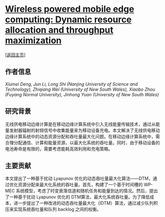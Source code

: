 # [Wireless powered mobile edge computing: Dynamic resource allocation and throughput maximization](https://doi.org/10.1109/TMC.2020.3034479)

\[[返回主页](https://github.com/withhaotian/awesome-edge-AI-papers.git)\]

## 作者信息
*Xiumei Deng, Jun Li, Long Shi (Nanjing University of Science and Technology), Zhiqiang Wei (University of New South Wales), Xiaobo Zhou (Fuyang Normal University), Jinhong Yuan (University of New South Wales)*

## 研究背景
无线供电移动边缘计算是在移动边缘计算系统中引入无线能量传输技术，通过从能量发射器辐射的射频信号中收集能量来为移动设备充电。本文解决了无线供电移动边缘计算系统中的动态资源分配和吞吐量最大化问题。在移动边缘计算系统中，需合理分配通信、计算和能量资源，以最大化系统的吞吐量。同时，由于移动设备的电池寿命是有限的，需要考虑能耗高效利用和充电策略。

## 主要贡献
本文提出了一种基于扰动 Lyapunov 优化的动态吞吐量最大化算法——DTM，通过优化资源分配来最大化系统的吞吐量。首先，构建了一个基于时间槽的 WP-MEC 系统模型，考虑了时变衰落信道和随机任务和能量到达的情况。然后，提出了一种基于扰动 Lyapunov 优化的 DTM算法，最大化系统吞吐量。为了降低成本，进一步提出了一种改进的动态吞吐量最大化（IDTM）算法，通过减少队列积压来实现系统吞吐量和队列 backlog 之间的权衡。